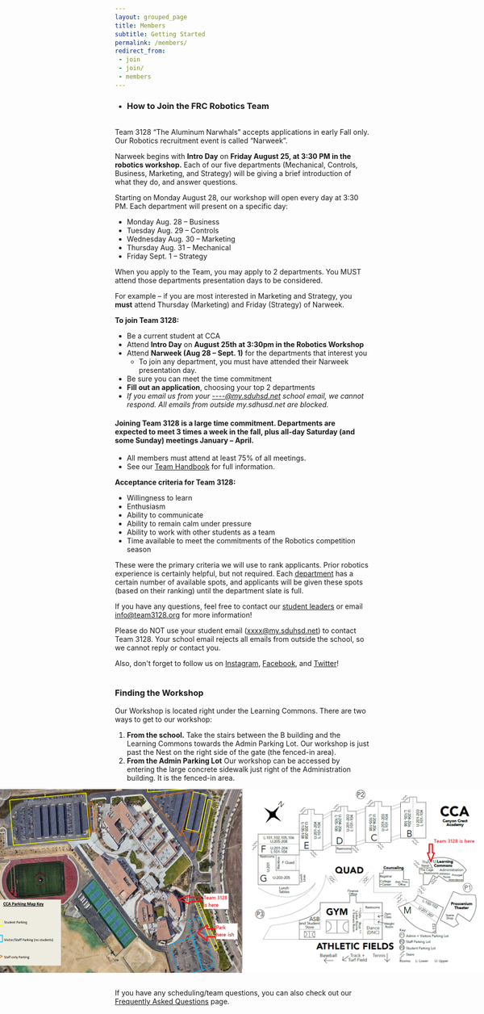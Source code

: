 ```yaml
---
layout: grouped_page
title: Members
subtitle: Getting Started
permalink: /members/
redirect_from:
 - join
 - join/
 - members
---
```


- ### **How to Join the FRC Robotics Team**
<br>
Team 3128 “The Aluminum Narwhals” accepts applications in early Fall only.  Our Robotics recruitment event is called “Narweek”.  

Narweek begins with **Intro Day** on **Friday August 25, at 3:30 PM in the robotics workshop.**  Each of our five departments (Mechanical, Controls, Business, Marketing, and Strategy) will be giving a brief introduction of what they do, and answer questions.

Starting on Monday August 28, our workshop will open every day at 3:30 PM.  Each department will present on a specific day:
- Monday Aug. 28 – Business 
- Tuesday Aug. 29 – Controls
- Wednesday Aug. 30 – Marketing
- Thursday Aug. 31 – Mechanical
- Friday Sept. 1 – Strategy

When you apply to the Team, you may apply to 2 departments.  You MUST attend those departments presentation days to be considered. 

For example – if you are most interested in Marketing and Strategy, you **must** attend Thursday (Marketing) and Friday (Strategy) of Narweek. 

**To join Team 3128:**
- Be a current student at CCA
- Attend **Intro Day** on **August 25th at 3:30pm in the Robotics Workshop**
- Attend **Narweek (Aug 28 – Sept. 1)** for the departments that interest you
    - To join any department, you must have attended their Narweek presentation day.
- Be sure you can meet the time commitment
- **Fill out an application**, choosing your top 2 departments
- *If you email us from your ----@my.sduhsd.net school email, we cannot respond. All emails from outside my.sdhusd.net are blocked.*

<!-- #### [Applications are now open! Click here for the application link:](https://docs.google.com/forms/d/e/1FAIpQLSdfcDF-iE6YUBzg_dt-5Y2yW_UEYTA0SdGY07uJ2QvRiYqzsw/viewform)
#### Applications close on Friday, September 2 at 11:59 PM.  
#### **No late applications will be accepted.**

<br>
Acceptance emails will be sent on Sunday, September 4 at 5 PM.
- If accepted, your email will list required rostering stuff with a DUE DATE.
- If those items are NOT complete by the due date, your acceptance will be rescinded, and that spot will be offered to another student.
- If you email us from your @my.sduhsd.net school email, we cannot respond. All emails from outside my.sdhusd.net are blocked. -->

#### **Joining Team 3128 is a large time commitment. Departments are expected to meet 3 times a week in the fall, plus all-day Saturday (and some Sunday) meetings January – April.**
- All members must attend at least 75% of all meetings.  
- See our [Team Handbook](https://docs.google.com/document/d/1FuUlnkb8Uu6bk48-DDJ0aCf_cCHZcDMseKd6DkKox-U/edit?usp=sharing) for full information.

<!---
Applications are out! To become a part of our team, just follow the steps below:

1. Apply to the team through the [form](https://forms.gle/hdZak2tcih2R9Ke38) and review the team [handbook](https://docs.google.com/document/d/1YPFrCkluBmejvq6EDalflJT9G8ow6i4Uo-uvoRCSLjY/edit). Please use an email you check often for your application. All applications are due **September 21th, 11:59 PM**
2. After applications have closed, our leaders will review them, and you will be notified of your acceptance status via email on **September 27th**.
3. Once you have been accepted, you will receive an email with everything you must complete before you can be added to the team roster. You will have until **October 1st** to complete everything, or else we will assume that you are no longer interested and give your spot to the next candidate.


<!-- Team member applications and selection are complete for the 2022-2023 school year. 
We had many more applicants than spots available, and selection was extremely difficult. <br>

If you applied, emails with acceptance/rejection will be sent out at 5:00 PM on **Sunday, Sept. 4, 2022**. <br>

If you applied, but did not receive an email response on Sept. 4 - please contact the Team at [info@team3128.org](mailto:info@team3128.org). <br>

If you received an acceptance email, it included instructions for items that must be completed by **Wednesday Sept. 7, 2022 at 8 PM**, to be rostered with the Team. 
If any prospective member fails to complete rostering by that date, we will assume they are no longer interested, and move on to any waitlisted candidates. -->


<!-- GENERAL/In-Person Post-ID/NEW Blurb
Though Intro Day and NarWeek have passed, if you are still interested in joining the team, contact one of our [student leaders](/about/leaders/) for more information, or email [info@team3128.org](mailto:info@team3128.org). Please note that our Mechanical and Controls departments are at capacity for the 2020-21 season. To find out about our other departments, visit [here](/about/departments/).
-->

<!-- 
Though Intro Day and NarWeek have passed, if you are still interested in joining the team, simply sign up [here](http://bit.ly/3128new) and follow the steps below, contact one of our [student leaders](/about/leaders/) for more information, or email [info@team3128.org](mailto:info@team3128.org)! Please note that our Mechanical and Controls departments are at capacity for the 2020-21 season. To find out about our other departments, visit [this page](/about/departments/).
-->

<!--
To become part of the team, simply follow the steps below:
-->

<!--1. **Stop by the workshop!** For new members who would like to join in the Fall, you can [contact us](/contact/) or stop by our workshop and talk to one of our [student leaders](/about/leaders/). We'll introduce you to our five departments (Mechanical, Controls, Business, Marketing, and Strategy), and the department heads will be able to get you started with classes and projects.
-->

<!-- 1. **Sign up on our [team roster](https://team3128.us17.list-manage.com/subscribe?u=7c13b1f47db9b4f3392eda9f2&id=b93cada25a).** This will get you added to our mailing list so you know everything that is going on.  Please use an email you check regularly.
2. **Review the [Team 3128 Handbook](/resources/Team3128Handbook.pdf).** The handbook contains information on the basics of what our team does, the code of conduct, team information for parents, build season, etc. You will also need both you and your parent to sign the "Code of Conduct Agreement" page, located on the second page of the same document as the Parental Consent & Waiver (see Step 5).
<!--4. **Turn in a [Safety Waiver](https://docs.google.com/document/d/1hleaX1rEWXA9QjJedI54hGureuK_zdqZQUVaP21OPQM/edit?usp=sharing).** You and your parental unit will need to read, understand, agree to, and sign the safety waiver. Please turn in the physical waiver to a mentor at the workshop.
-->
<!-- 3. **Complete [Team 3128 Safety Training](/members/safety/).** Because of the nature of what we do, safety is paramount to our team. That's why we require all members to complete safety training and take the safety quiz. -->
<!--
That's why we require all returning members to complete safety training by **September 7th, 2020** and all new members to complete it by **October 9th, 2020.**
-->
<!-- 4. **Sign up on [STIMS](https://my.firstinspires.org/Dashboard/), our league information manager, by January 9, 2021.** This will let you attend tournaments and be involved in official robotics events off-campus. *This step requires a parental unit to finish.* You can find detailed instructions for [new members here](https://drive.google.com/file/d/0B4NhnLtlTNV6T1ljM0o2Wm9wc28/view) and [returning members here](https://drive.google.com/file/d/0B4NhnLtlTNV6WGR2Rzk5NXpNbzQ/view). 
<!-- The Consent and Release Form, which must be signed to complete STIMS, has changed this year due to COVID-19! Please make sure to read the form carefully, **and have your parental unit read it carefully too.** -->
<!-- As a new requirement this year, **all youth team members must register** in order to participate in any remote or in-person FIRST activities.
5. **Turn in the [Parental Consent & Waiver for 2020-2021](https://docs.google.com/document/d/1UjWkqNu8Vob1p9chxhx3HSveeSVW7P9wvv6B3R-iq3k/edit#heading=h.5fghb1f5uj25).** You and your parental unit must read, understand, agree to, and sign the waiver. Once it's been signed, upload both pages to [this form](https://forms.gle/pN9pfaW34BWTHCWeA). 
<!--
*CCA has a "**[Health & Safety Agreement](https://drive.google.com/file/d/10I9Qjs45YUul7zUiLoQeGjVue881V42e/view?usp=sharing)**" that your parental unit will eventually need to sign and submit as a scanned document. As part of the agreement, you must also review [SDUHSD Reopening Information](https://www.sduhsd.net/Departments/Administrative-Services/Health-Services/Covid-19-Resources/index.html). However, because reopening procedures are subject to change, we are not requiring it at this point in time. Additional steps may have to be followed depending on how reopening proceeds.*
-->

<!-- That's it! If you have any questions, feel free to reach out and contact our [coaches and leaders](/contact/).   -->

<!--After that, the only thing left to do is to show up! You can also check out our [calendar](/members/calendar/) and [blog updates](/blog/) to find out about all the things happening in robotics. You can also [email our leaders](/contact/) to ask any questions you may have.
-->

**Acceptance criteria for Team 3128:** 
- Willingness to learn
- Enthusiasm
- Ability to communicate
- Ability to remain calm under pressure
- Ability to work with other students as a team
- Time available to meet the commitments of the Robotics competition season 

These were the primary criteria we will use to rank applicants. Prior robotics experience is certainly helpful, but not required. Each [department](/about/departments/) has a certain number of available spots, and applicants will be given these spots (based on their ranking) until the department slate is full.

If you have any questions, feel free to contact our [student leaders](/about/leaders/) or email info@team3128.org for more information!

Please do NOT use your student email (xxxx@my.sduhsd.net) to contact Team 3128. Your school email rejects all emails from outside the school, so we cannot reply or contact you.

Also, don't forget to follow us on [Instagram](https://www.instagram.com/3128aluminumnarwhals/), [Facebook](https://www.facebook.com/aluminumnarwhals), and [Twitter](https://twitter.com/FRCTeam3128)! <br><br>

### Finding the Workshop
Our Workshop is located right under the Learning Commons. There are two ways to get to our workshop:
1. **From the school.** Take the stairs between the B building and the Learning Commons towards the Admin Parking Lot. Our workshop is just past the Nest on the right side of the gate (the fenced-in area).
2. **From the Admin Parking Lot** Our workshop can be accessed by entering the large concrete sidewalk just right of the Administration building. It is the fenced-in area.

<div style="display:flex; justify-content:center">
    <img src="/assets/page_photos/members/map1.png" class="leftimage">
    <img src="/assets/page_photos/members/map2.png" class="rightimage">
</div>

<br>

If you have any scheduling/team questions, you can also check out our [Frequently Asked Questions](/members/faq/) page.

